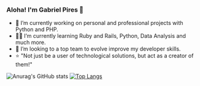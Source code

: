 ### Aloha! I'm Gabriel Pires 👋
- 🔭 I’m currently working on personal and professional projects with Python and PHP.  
- :man_student: I’m currently learning Ruby and Rails, Python, Data Analysis and much more.
- :rocket: I’m looking to a top team to evolve improve my developer skills.
- :star: "Not just be a user of technological solutions, but act as a creator of them!"

![Anurag's GitHub stats](https://github-readme-stats.vercel.app/api?username=GabrielDevSpace&show_icons=true&theme=dracula)
[![Top Langs](https://github-readme-stats.vercel.app/api/top-langs/?username=GabrielDevSpace&layout=compact)](https://github.com/anuraghazra/github-readme-stats)




